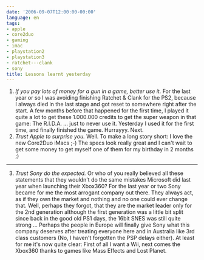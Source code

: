 ```yaml
---
date: '2006-09-07T12:00:00-00:00'
language: en
tags:
- apple
- core2duo
- gaming
- imac
- playstation2
- playstation3
- ratchet---clank
- sony
title: Lessons learnt yesterday
---
```



1. _If you pay lots of money for a gun in a game, better use it._ For the last year or so I was avoiding finishing Ratchet &amp; Clank for the PS2, because I always died in the last stage and got reset to somewhere right after the start. A few months before that happened for the first time, I played it quite a lot to get these 1.000.000 credits to get the super weapon in that game: The R.I.D.A. ... just to never use it. Yesterday I used it for the first time, and finally finished the game. Hurrayyy. Next.
2. _Trust Apple to surprise you._ Well. To make a long story short: I love the new Core2Duo iMacs ;-) The specs look really great and I can't wait to get some money to get myself one of them for my birthday in 2 months ;)

-------------------------------


3. _Trust Sony do the expected._ Or who of you really believed all these statements that they wouldn't do the same mistakes Microsoft did last year when launching their Xbox360? For the last year or two Sony became for me the most arrogant company out there. They always act, as if they own the market and nothing and no one could ever change that. Well, perhaps they forgot, that they are the market leader only for the 2nd generation although the first generation was a little bit split since back in the good old PS1 days, the 16bit SNES was still quite strong ...
    Perhaps the people in Europe will finally give Sony what this company deserves after treating everyone here and in Australia like 3rd class customers (No, I haven't forgotten the PSP delays either).  At least for me it's now quite clear: First of all I want a Wii, next comes the Xbox360 thanks to games like Mass Effects and Lost Planet.